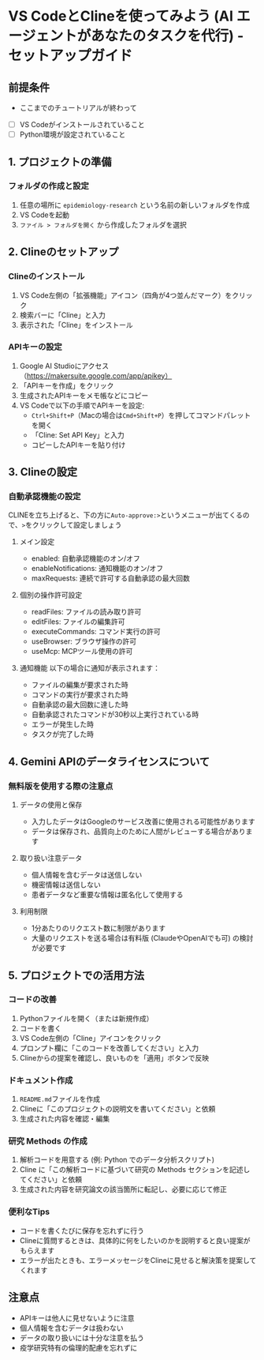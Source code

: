 # VS CodeとClineを使ってみよう (AI エージェントがあなたのタスクを代行) - セットアップガイド

## 前提条件
- ここまでのチュートリアルが終わって
- [ ]  VS Codeがインストールされていること
- [ ]  Python環境が設定されていること

## 1. プロジェクトの準備

### フォルダの作成と設定
1. 任意の場所に `epidemiology-research` という名前の新しいフォルダを作成
2. VS Codeを起動
3. `ファイル > フォルダを開く` から作成したフォルダを選択

## 2. Clineのセットアップ

### Clineのインストール
1. VS Code左側の「拡張機能」アイコン（四角が4つ並んだマーク）をクリック
2. 検索バーに「Cline」と入力
3. 表示された「Cline」をインストール

### APIキーの設定
1. Google AI Studioにアクセス（https://makersuite.google.com/app/apikey）
2. 「APIキーを作成」をクリック
3. 生成されたAPIキーをメモ帳などにコピー
4. VS Codeで以下の手順でAPIキーを設定:
   - `Ctrl+Shift+P`（Macの場合は`Cmd+Shift+P`）を押してコマンドパレットを開く
   - 「Cline: Set API Key」と入力
   - コピーしたAPIキーを貼り付け

## 3. Clineの設定

### 自動承認機能の設定
CLINEを立ち上げると、下の方に`Auto-approve:>`というメニューが出てくるので、`>`をクリックして設定しましょう
1. メイン設定
   - enabled: 自動承認機能のオン/オフ
   - enableNotifications: 通知機能のオン/オフ
   - maxRequests: 連続で許可する自動承認の最大回数

2. 個別の操作許可設定
   - readFiles: ファイルの読み取り許可
   - editFiles: ファイルの編集許可
   - executeCommands: コマンド実行の許可
   - useBrowser: ブラウザ操作の許可
   - useMcp: MCPツール使用の許可

3. 通知機能
   以下の場合に通知が表示されます：
   - ファイルの編集が要求された時
   - コマンドの実行が要求された時
   - 自動承認の最大回数に達した時
   - 自動承認されたコマンドが30秒以上実行されている時
   - エラーが発生した時
   - タスクが完了した時

## 4. Gemini APIのデータライセンスについて

### 無料版を使用する際の注意点
1. データの使用と保存
   - 入力したデータはGoogleのサービス改善に使用される可能性があります
   - データは保存され、品質向上のために人間がレビューする場合があります
   
2. 取り扱い注意データ
   - 個人情報を含むデータは送信しない
   - 機密情報は送信しない
   - 患者データなど重要な情報は匿名化して使用する

3. 利用制限
   - 1分あたりのリクエスト数に制限があります
   - 大量のリクエストを送る場合は有料版 (ClaudeやOpenAIでも可) の検討が必要です

## 5. プロジェクトでの活用方法

### コードの改善
1. Pythonファイルを開く（または新規作成）
2. コードを書く
3. VS Code左側の「Cline」アイコンをクリック
4. プロンプト欄に「このコードを改善してください」と入力
5. Clineからの提案を確認し、良いものを「適用」ボタンで反映

### ドキュメント作成
1. `README.md`ファイルを作成
2. Clineに「このプロジェクトの説明文を書いてください」と依頼
3. 生成された内容を確認・編集

### 研究 Methods の作成
1. 解析コードを用意する (例: Python でのデータ分析スクリプト)
2. Cline に「この解析コードに基づいて研究の Methods セクションを記述してください」と依頼
3. 生成された内容を研究論文の該当箇所に転記し、必要に応じて修正

### 便利なTips
- コードを書くたびに保存を忘れずに行う
- Clineに質問するときは、具体的に何をしたいのかを説明すると良い提案がもらえます
- エラーが出たときも、エラーメッセージをClineに見せると解決策を提案してくれます

## 注意点
- APIキーは他人に見せないように注意
- 個人情報を含むデータは扱わない
- データの取り扱いには十分な注意を払う
- 疫学研究特有の倫理的配慮を忘れずに

